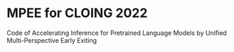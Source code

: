 # MPEE for CLOING 2022
 Code of Accelerating Inference for Pretrained Language Models by Unified Multi-Perspective Early Exiting
